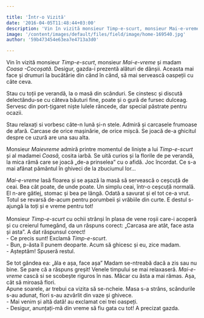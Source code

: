 ```yaml
---

title: 'Într-o Vizită'
date: '2016-04-05T11:48:44+03:00'
description: 'Vin în vizită monsieur Timp-e-scurt, monsieur Mai-e-vreme  și madam Coasa-Cocoșată. Desigur, gazda-i prezentă alături de dânșii. Aceasta mai face șidrumuri la bucătărie din când în când, să mai servea'
image: '/content/images/default/files/field/image/home-169540.jpg'
author: '59b473454e63ea7e4713a3d0'

---
```

<div class="kg-card-markdown"><p>Vin în vizită monsieur <em>Timp-e-scurt</em>,  monsieur <em>Mai-e-vreme</em> și madam <em>Coasa -Cocoșată</em>. Desigur, gazda-i prezentă alături de dânșii. Aceasta mai face și  drumuri la bucătărie din când în când, să mai servească oaspeții cu câte ceva.</p>
<p>Stau cu toții pe verandă, la o masă din scânduri. Se cinstesc și discută delectându-se cu câteva băuturi fine, poate și o gură de fursec dulceag. Servesc din port-țigaret niște lulele râncede, dar special păstrate pentru ocazii.</p>
<p>Stau relaxați si vorbesc câte-n lună și-n stele. Admiră și carcasele frumoase de afară. Carcase de orice mașinărie, de orice mișcă. Se joacă de-a ghicitul despre ce uzură are una sau alta.</p>
<p>Monsieur<em> Maievreme</em> admiră printre momentul de liniște a lui <em>Timp-e-scurt</em> și al madamei <em>Coasă, </em>cosita iarbă<em>. </em>Se uită curios și la florile de pe verandă, la mica râmă care se joacă „de-a prinselea” cu o afidă. Joc încordat. Ce s-a mai afânat pământul în ghiveci de la zbuciumul lor...</p>
<p><em>Mai-e-vreme</em> lasă floarea și se așază la masă să servească o ceșcuță de ceai. Bea cât poate, de unde poate. Un simplu ceai, într-o ceșcuță normală. El n-are gâtlej, stomac și bea pe lângă. Odată a savurat și el tot ce-a vrut. Totul se revarsă de-acum pentru porumbeii și vrăbiile din curte. E destul s-ajungă la toți și e vreme pentru tot!<br /><br />
Monsieur <em>Timp-e-scurt</em> cu ochii strânși în plasa de vene roșii care-i acoperă și cu creierul fumegând, da un răspuns corect: „Carcasa are atât, face asta și asta”. A dat răspunsul corect!<br />
- Ce precis sunt! Exclamă <em>Timp-e-scurt</em>.<br />
- Bun, p-ăsta îl punem deoparte.  Acum să ghicesc și eu, zice madam.<br />
- Așteptăm! Spuseră restul.</p>
<p>Se tot gândea ea: „ăla e așa, face așa” Madam se-ntreabă dacă a zis sau nu bine. Se pare că a răspuns greșit! Venele timpului se mai relaxaseră. <em>Mai-e-vreme</em> cască si se scobește riguros în nas. Măcar cu ăsta a mai rămas. Așa, cât să miroasă flori.<br />
​Apune soarele, ar trebui ca vizita să se-ncheie. Masa s-a strâns, scândurile s-au adunat, flori s-au azvârlit din vaze și ghivece.<br />
- Mai venim și altă dată! au exclamat cei trei oaspeți.<br />
- Desigur, anunțați-mă din vreme să fiu gata cu tot! A precizat gazda.</p>
<p><br />
 </p>
</div>

